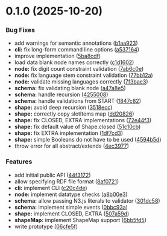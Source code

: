 # 0.1.0 (2025-10-20)


### Bug Fixes

* add warnings for semantic annotations ([b1aa923](https://github.com/larsgw/the-square-hole/commit/b1aa9238380c56475e4590ed1798f704ddaeb1bc))
* **cli:** fix long-form command line options ([a537164](https://github.com/larsgw/the-square-hole/commit/a5371647794aae31a968b97df1a759b3dda7165c))
* improve implementation ([5ba8cdf](https://github.com/larsgw/the-square-hole/commit/5ba8cdf5ed5a52ab1d5ee2ade73d933e81eafc8a))
* load data blank node names correctly ([c1d1602](https://github.com/larsgw/the-square-hole/commit/c1d1602377372dac2dc5b0e008c3ff707d4b9bf5))
* **node:** fix digit count constraint validation ([7ab6c0e](https://github.com/larsgw/the-square-hole/commit/7ab6c0e6f68d13bdf8288447384bbd19b7f3f22a))
* **node:** fix language stem constraint validation ([77bb12a](https://github.com/larsgw/the-square-hole/commit/77bb12a2a638b94ead2c6d87c0fb51ebf9d60566))
* **node:** validate missing languages correctly ([7f3bae3](https://github.com/larsgw/the-square-hole/commit/7f3bae3a6be041e06b7d19a4e263ec557ee7b7f4))
* **schema:** fix validating blank node ([a47a8e5](https://github.com/larsgw/the-square-hole/commit/a47a8e5b7bd0efd49bfde884c5e88f7e25eb0dac))
* **schema:** handle recursion ([4255008](https://github.com/larsgw/the-square-hole/commit/4255008ecc1fc2ecd59e0b263216a7643b0d440e))
* **schema:** handle validations from START ([1847c82](https://github.com/larsgw/the-square-hole/commit/1847c82860fdbb0c2e9fbc292cf5165d783145ee))
* **shape:** avoid deep recursion ([3518ecc](https://github.com/larsgw/the-square-hole/commit/3518ecca0ac95f57f62d12e8e52295302f5b7c5d))
* **shape:** correctly copy slotItems map ([dd20826](https://github.com/larsgw/the-square-hole/commit/dd20826b7e41c1082d9e20cd4e44f53614b09189))
* **shape:** fix CLOSED, EXTRA implementations ([72e44f3](https://github.com/larsgw/the-square-hole/commit/72e44f3d06bd830b836a5633b485e725bb2bd7b0))
* **shape:** fix default value of Shape.closed ([51c10cb](https://github.com/larsgw/the-square-hole/commit/51c10cb75dfdff82da88f98541c222852db58c0c))
* **shape:** fix EXTRA implementation ([1df7cd3](https://github.com/larsgw/the-square-hole/commit/1df7cd3bd84591c5d9bcd12c8e32649d633a9104))
* **shape:** simple Booleans do not have to be used ([4594b5d](https://github.com/larsgw/the-square-hole/commit/4594b5dca64c55b89471090a619ce330a4515bc6))
* throw error for all abstract/extends ([4ec3977](https://github.com/larsgw/the-square-hole/commit/4ec39771af84e7a256ace117833e7edaac181790))


### Features

* add initial public API ([44f3172](https://github.com/larsgw/the-square-hole/commit/44f3172dfc06b688cb81d135d8d6e9b7c195126d))
* allow specifying RDF file format ([8af0721](https://github.com/larsgw/the-square-hole/commit/8af0721011874e4fe211c78269e9fae92dd92289))
* **cli:** implement CLI ([c20c4de](https://github.com/larsgw/the-square-hole/commit/c20c4dee9a3e567f3d9b48f183badefd46afa031))
* **node:** implement datatype checks ([a8b00e3](https://github.com/larsgw/the-square-hole/commit/a8b00e332509b3b80121fb7523d6258defe47fc3))
* **schema:** allow passing N3.js literals to validator ([301dc58](https://github.com/larsgw/the-square-hole/commit/301dc58004cf83cbf2c05737dc7127577c3d3707))
* **schema:** implement simple events ([0bbc93a](https://github.com/larsgw/the-square-hole/commit/0bbc93a1711cff85e89eeb9b5e154387112bfe91))
* **shape:** implement CLOSED, EXTRA ([507a59d](https://github.com/larsgw/the-square-hole/commit/507a59d13b810b2eb6dfcf8ebe6e2527614fa0cb))
* **shapeMap:** implement ShapeMap support ([6bb5fd5](https://github.com/larsgw/the-square-hole/commit/6bb5fd544b2fd9081aab8f3c02294128835730cc))
* write prototype ([06cfe5f](https://github.com/larsgw/the-square-hole/commit/06cfe5f7e4d5496157f9b62d0cd733cc0a4159b2))



